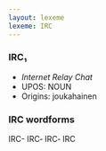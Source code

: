 ```yaml
---
layout: lexeme
lexeme: IRC
---
```


###  IRC₁

* _Internet Relay Chat_
* UPOS:  NOUN
* Origins: joukahainen 


### IRC wordforms

IRC-
IRC‐
IRC‑
IRC


